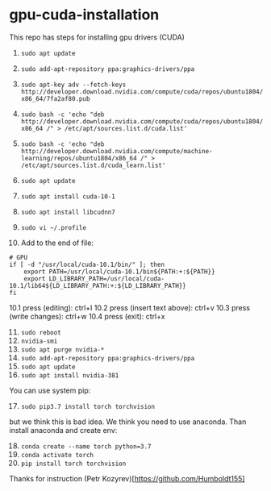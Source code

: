 # gpu-cuda-installation
This repo has steps for installing gpu drivers (CUDA)

1. `sudo apt update`
2. `sudo add-apt-repository ppa:graphics-drivers/ppa`
3. `sudo apt-key adv --fetch-keys  http://developer.download.nvidia.com/compute/cuda/repos/ubuntu1804/x86_64/7fa2af80.pub`

4. `sudo bash -c 'echo "deb http://developer.download.nvidia.com/compute/cuda/repos/ubuntu1804/x86_64 /" > /etc/apt/sources.list.d/cuda.list'`

5. `sudo bash -c 'echo "deb http://developer.download.nvidia.com/compute/machine-learning/repos/ubuntu1804/x86_64 /" > /etc/apt/sources.list.d/cuda_learn.list'`

6. `sudo apt update`
7. `sudo apt install cuda-10-1`
8. `sudo apt install libcudnn7`

9. `sudo vi ~/.profile`

10. Add to the end of file:
```
# GPU
if [ -d "/usr/local/cuda-10.1/bin/" ]; then
    export PATH=/usr/local/cuda-10.1/bin${PATH:+:${PATH}}
    export LD_LIBRARY_PATH=/usr/local/cuda-10.1/lib64${LD_LIBRARY_PATH:+:${LD_LIBRARY_PATH}}
fi
```
10.1 press (editing): ctrl+I
10.2 press (insert text above): ctrl+v
10.3 press (write changes): ctrl+w
10.4 press (exit): ctrl+x

11. ```sudo reboot```
12. ```nvidia-smi```
13. ```sudo apt purge nvidia-*```
14. ```sudo add-apt-repository ppa:graphics-drivers/ppa```
15. ```sudo apt update```
16. ```sudo apt install nvidia-381```

You can use system pip:

17. ```sudo pip3.7 install torch torchvision```

but we think this is bad idea. We think you need to use anaconda. Than install anaconda and create env:

18. ```conda create --name torch python=3.7```
19. ```conda activate torch```
20. ```pip install torch torchvision```

Thanks for instruction (Petr Kozyrev)[https://github.com/Humboldt155]

